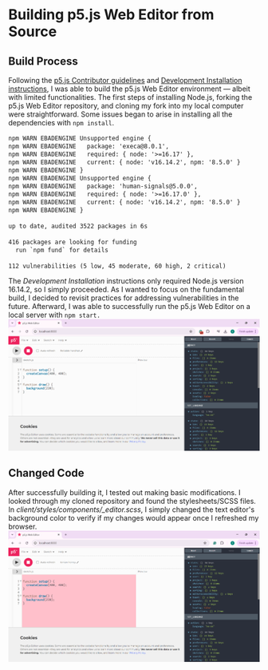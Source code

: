 # Building p5.js Web Editor from Source
## Build Process
Following the [p5.js Contributor guidelines](https://p5js.org/contribute/contributor_guidelines/#quick-get-started-for-developers) and [Development Installation instructions](https://github.com/processing/p5.js-web-editor/blob/develop/contributor_docs/installation.md), I was able to build the p5.js Web Editor environment — albeit with limited functionalities. The first steps of installing Node.js, forking the p5.js Web Editor repository, and cloning my fork into my local computer were straightforward. Some issues began to arise in installing all the dependencies with `npm install`.
```
npm WARN EBADENGINE Unsupported engine {
npm WARN EBADENGINE   package: 'execa@8.0.1',
npm WARN EBADENGINE   required: { node: '>=16.17' },
npm WARN EBADENGINE   current: { node: 'v16.14.2', npm: '8.5.0' }
npm WARN EBADENGINE }
npm WARN EBADENGINE Unsupported engine {
npm WARN EBADENGINE   package: 'human-signals@5.0.0',
npm WARN EBADENGINE   required: { node: '>=16.17.0' },
npm WARN EBADENGINE   current: { node: 'v16.14.2', npm: '8.5.0' }
npm WARN EBADENGINE }

up to date, audited 3522 packages in 6s

416 packages are looking for funding
  run `npm fund` for details

112 vulnerabilities (5 low, 45 moderate, 60 high, 2 critical)
```
The *Development Installation* instructions only required Node.js version 16.14.2, so I simply proceeded. As I wanted to focus on the fundamental build, I decided to revisit practices for addressing vulnerabilities in the future. Afterward, I was able to successfully run the p5.js Web Editor on a local server with `npm start.`
![Screenshot of p5.js Web Editor running on local server.](https://github.com/bennColl-cs4387/camisola/blob/c9c82eeb4f3212bfd1e7cbe6e4f9b680abd16ccb/Week%205/p5js%20Web%20Editor%20-%20Local%20Host.png)


## Changed Code
After successfully building it, I tested out making basic modifications. I looked through my cloned repository and found the stylesheets/SCSS files. In *client/styles/components/_editor.scss*, I simply changed the text editor's background color to verify if my changes would appear once I refreshed my browser.
![Screenshot of p5.js Web Editor running on local server, with changed code.](https://github.com/bennColl-cs4387/camisola/blob/d6daae76572f2f8e32f110a208c9c42d411cc66f/Week%205/p5js%20Web%20Editor%20-%20Changed%20Code.png)
